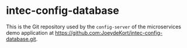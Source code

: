 # intec-config-database

This is the Git repository used by the `config-server` of the  microservices demo application at https://github.com:JoeydeKort/intec-config-database.git.


